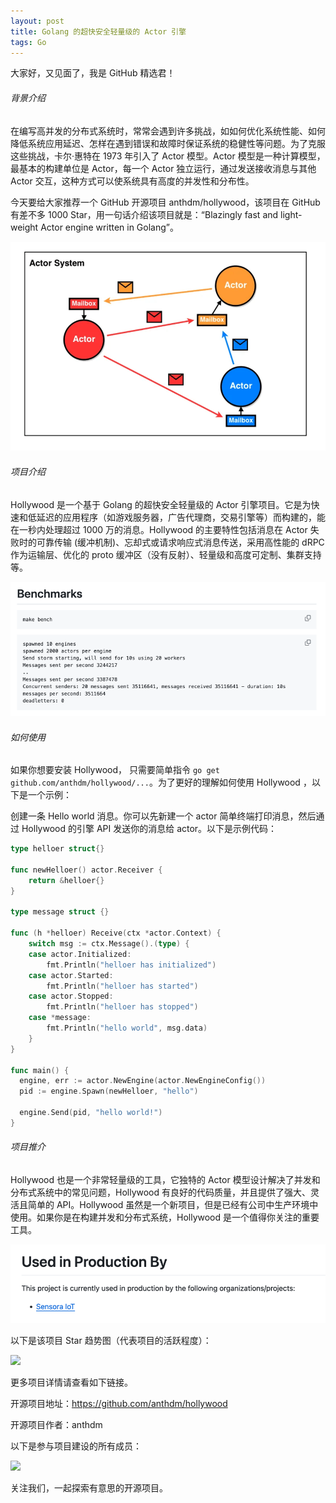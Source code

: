 ```yaml
---
layout: post
title: Golang 的超快安全轻量级的 Actor 引擎
tags: Go
---
```


大家好，又见面了，我是 GitHub 精选君！

###### 背景介绍

在编写高并发的分布式系统时，常常会遇到许多挑战，如如何优化系统性能、如何降低系统应用延迟、怎样在遇到错误和故障时保证系统的稳健性等问题。为了克服这些挑战，卡尔·惠特在 1973 年引入了 Actor 模型。Actor 模型是一种计算模型，最基本的构建单位是 Actor，每一个 Actor 独立运行，通过发送接收消息与其他 Actor 交互，这种方式可以使系统具有高度的并发性和分布性。

今天要给大家推荐一个 GitHub 开源项目 anthdm/hollywood，该项目在 GitHub 有差不多 1000 Star，用一句话介绍该项目就是：“Blazingly fast and light-weight Actor engine written in Golang”。


![](https://raw.githubusercontent.com/ZhuPeng/pic/master/images/compress_image-20240122212439503.png)

###### 项目介绍

 Hollywood 是一个基于 Golang 的超快安全轻量级的 Actor 引擎项目。它是为快速和低延迟的应用程序（如游戏服务器，广告代理商，交易引擎等）而构建的，能在一秒内处理超过 1000 万的消息。Hollywood 的主要特性包括消息在 Actor 失败时的可靠传输 (缓冲机制)、忘却式或请求响应式消息传送，采用高性能的 dRPC 作为运输层、优化的 proto 缓冲区（没有反射）、轻量级和高度可定制、集群支持等。

![](https://raw.githubusercontent.com/ZhuPeng/pic/master/images/compress_image-20240122212639927.png)

###### 如何使用

如果你想要安装 Hollywood， 只需要简单指令 `go get github.com/anthdm/hollywood/...`。为了更好的理解如何使用 Hollywood ，以下是一个示例：

创建一条 Hello world 消息。你可以先新建一个 actor 简单终端打印消息，然后通过 Hollywood 的引擎 API 发送你的消息给 actor。以下是示例代码：

```go
type helloer struct{}

func newHelloer() actor.Receiver {
	return &helloer{}
}

type message struct {}

func (h *helloer) Receive(ctx *actor.Context) {
	switch msg := ctx.Message().(type) {
	case actor.Initialized:
		fmt.Println("helloer has initialized")
	case actor.Started:
		fmt.Println("helloer has started")
	case actor.Stopped:
		fmt.Println("helloer has stopped")
	case *message:
		fmt.Println("hello world", msg.data)
	}
}

func main() {
  engine, err := actor.NewEngine(actor.NewEngineConfig())
  pid := engine.Spawn(newHelloer, "hello")

  engine.Send(pid, "hello world!")
}
```

###### 项目推介

Hollywood 也是一个非常轻量级的工具，它独特的 Actor 模型设计解决了并发和分布式系统中的常见问题，Hollywood 有良好的代码质量，并且提供了强大、灵活且简单的 API。Hollywood 虽然是一个新项目，但是已经有公司中生产环境中使用。如果你是在构建并发和分布式系统，Hollywood 是一个值得你关注的重要工具。

![](https://raw.githubusercontent.com/ZhuPeng/pic/master/images/compress_image-20240122213209400.png)


以下是该项目 Star 趋势图（代表项目的活跃程度）：

![](https://api.star-history.com/svg?repos=anthdm/hollywood&type=Timeline)

更多项目详情请查看如下链接。

开源项目地址：https://github.com/anthdm/hollywood 

开源项目作者：anthdm

以下是参与项目建设的所有成员：

![](https://contrib.rocks/image?repo=anthdm/hollywood)

关注我们，一起探索有意思的开源项目。

